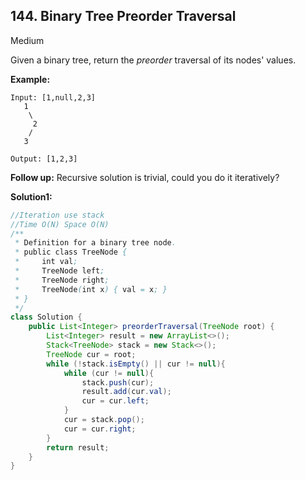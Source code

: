 ## 144. Binary Tree Preorder Traversal

Medium

Given a binary tree, return the *preorder* traversal of its nodes' values.

**Example:**

```
Input: [1,null,2,3]
   1
    \
     2
    /
   3

Output: [1,2,3]
```

**Follow up:** Recursive solution is trivial, could you do it iteratively?

**Solution1:**

```java
//Iteration use stack
//Time O(N) Space O(N)
/**
 * Definition for a binary tree node.
 * public class TreeNode {
 *     int val;
 *     TreeNode left;
 *     TreeNode right;
 *     TreeNode(int x) { val = x; }
 * }
 */
class Solution {
    public List<Integer> preorderTraversal(TreeNode root) {
        List<Integer> result = new ArrayList<>();
        Stack<TreeNode> stack = new Stack<>();
        TreeNode cur = root;
        while (!stack.isEmpty() || cur != null){
            while (cur != null){
                stack.push(cur);
                result.add(cur.val);
                cur = cur.left;
            }
            cur = stack.pop();
            cur = cur.right;
        }
        return result;
    }
}
```
